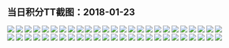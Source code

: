 ## 当日积分TT截图：2018-01-23
![](../../data/2018-01/2018-01-23/004_3.1/246838254655886517.jpg)
![](../../data/2018-01/2018-01-23/004_3.1/717177910850777968.jpg)
![](../../data/2018-01/2018-01-23/004_3.1/478252169895161800.jpg)
![](../../data/2018-01/2018-01-23/004_3.1/556178132367621709.jpg)
![](../../data/2018-01/2018-01-23/004_3.1/98999061713661554.jpg)
![](../../data/2018-01/2018-01-23/004_3.1/601878680788421099.jpg)
![](../../data/2018-01/2018-01-23/004_3.1/717874712770807456.jpg)
![](../../data/2018-01/2018-01-23/004_3.1/679129075886923100.jpg)
![](../../data/2018-01/2018-01-23/004_3.1/778970597298187649.jpg)
![](../../data/2018-01/2018-01-23/004_3.1/552642891254139577.jpg)
![](../../data/2018-01/2018-01-23/004_3.1/573812066844776446.jpg)
![](../../data/2018-01/2018-01-23/004_3.1/428176714592468492.jpg)
![](../../data/2018-01/2018-01-23/004_3.1/91352579841588638.jpg)
![](../../data/2018-01/2018-01-23/004_3.1/275722977102263074.jpg)
![](../../data/2018-01/2018-01-23/004_3.1/875384262586341559.jpg)
![](../../data/2018-01/2018-01-23/004_3.1/388576064732887999.jpg)
![](../../data/2018-01/2018-01-23/002_0.8/645301703887613141.jpg)
![](../../data/2018-01/2018-01-23/002_0.8/698716843107325162.jpg)
![](../../data/2018-01/2018-01-23/002_0.8/469181596031908586.jpg)
![](../../data/2018-01/2018-01-23/002_0.8/97127919139071937.jpg)
![](../../data/2018-01/2018-01-23/002_0.8/19692303499212312.jpg)
![](../../data/2018-01/2018-01-23/002_0.8/634948779733352916.jpg)
![](../../data/2018-01/2018-01-23/002_0.8/45693106109764526.jpg)
![](../../data/2018-01/2018-01-23/002_0.8/542026273116659245.jpg)
![](../../data/2018-01/2018-01-23/002_0.8/915916302788296675.jpg)
![](../../data/2018-01/2018-01-23/001_1.0/772757264102937482.jpg)
![](../../data/2018-01/2018-01-23/001_1.0/708985773157102543.jpg)
![](../../data/2018-01/2018-01-23/001_1.0/671573778700458642.jpg)
![](../../data/2018-01/2018-01-23/001_1.0/391750060018743833.jpg)
![](../../data/2018-01/2018-01-23/001_1.0/862242840801121816.jpg)
![](../../data/2018-01/2018-01-23/001_1.0/3707010639711987.jpg)
![](../../data/2018-01/2018-01-23/001_1.0/723988243170225326.jpg)
![](../../data/2018-01/2018-01-23/001_1.0/861952204944563772.jpg)
![](../../data/2018-01/2018-01-23/001_1.0/194112360336167201.jpg)
![](../../data/2018-01/2018-01-23/003_2.0/591410347662546264.jpg)
![](../../data/2018-01/2018-01-23/003_2.0/659974552588114330.jpg)
![](../../data/2018-01/2018-01-23/003_2.0/773325967055986168.jpg)
![](../../data/2018-01/2018-01-23/003_2.0/914700411985237756.jpg)
![](../../data/2018-01/2018-01-23/003_2.0/566900225976385010.jpg)
![](../../data/2018-01/2018-01-23/003_2.0/766125825529010862.jpg)
![](../../data/2018-01/2018-01-23/003_2.0/354012656688851044.jpg)
![](../../data/2018-01/2018-01-23/003_2.0/729297590019739958.jpg)
![](../../data/2018-01/2018-01-23/003_2.0/691530541219395463.jpg)
![](../../data/2018-01/2018-01-23/003_2.0/89481341071917762.jpg)
![](../../data/2018-01/2018-01-23/003_2.0/435441872677827424.jpg)
![](../../data/2018-01/2018-01-23/003_2.0/291894382136172270.jpg)
![](../../data/2018-01/2018-01-23/003_2.0/870921686497920421.jpg)
![](../../data/2018-01/2018-01-23/003_2.0/317796226171782381.jpg)
![](../../data/2018-01/2018-01-23/003_2.0/346944418687257566.jpg)
![](../../data/2018-01/2018-01-23/003_2.0/225923449357084031.jpg)
